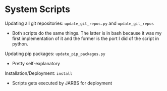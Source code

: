 # System Scripts

Updating all git repositories:
`update_git_repos.py` and `update_git_repos`

- Both scripts do the same things.
The latter is in bash because it was my first implementation of it and the former is the port I did of the script in python.

Updating pip packages:
`update_pip_packages.py`
 
 - Pretty self-explanatory

 Installation/Deployment:
 `install` 

 - Scripts gets executed by JARBS for deployment 




